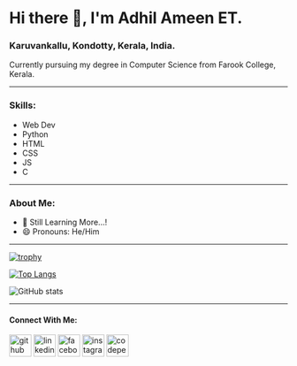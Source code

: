 # Hi there 👋, I'm Adhil Ameen ET.
### Karuvankallu, Kondotty, Kerala, India.
Currently pursuing my degree in Computer Science from Farook College, Kerala.

---

### Skills:
- Web Dev
- Python
- HTML
- CSS
- JS
- C

---

### About Me:

- 🌱 Still Learning More...!  
- 😄 Pronouns: He/Him

---

[![trophy](https://github-profile-trophy.vercel.app/?username=adhilameenet&theme=onedark)](https://github.com/ryo-ma/github-profile-trophy)

[![Top Langs](https://github-readme-stats.vercel.app/api/top-langs/?username=adhilameenet&layout=compact&theme=radical)](https://github.com/anuraghazra/github-readme-stats)

![GitHub stats](https://github-readme-stats.vercel.app/api?username=adhilameenet&show_icons=true&theme=radical)  

---

#### Connect With Me:
[<img src='https://cdn.jsdelivr.net/npm/simple-icons@3.0.1/icons/github.svg' alt='github' height='40'>](https://github.com/adhilameenet)  [<img src='https://cdn.jsdelivr.net/npm/simple-icons@3.0.1/icons/linkedin.svg' alt='linkedin' height='40'>](https://www.linkedin.com/in/adhil-ameen-et-157455221/)  [<img src='https://cdn.jsdelivr.net/npm/simple-icons@3.0.1/icons/facebook.svg' alt='facebook' height='40'>](https://www.facebook.com/adhilameen.et.5)  [<img src='https://cdn.jsdelivr.net/npm/simple-icons@3.0.1/icons/instagram.svg' alt='instagram' height='40'>](https://www.instagram.com/adhil_ameen_et/)  [<img src='https://cdn.jsdelivr.net/npm/simple-icons@3.0.1/icons/codepen.svg' alt='codepen' height='40'>](https://codepen.io/adhilameenet) 
